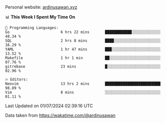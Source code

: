 Personal website: [ardinusawan.xyz](https://ardinusawan.xyz)

<!--START_SECTION:waka-->
📊 **This Week I Spent My Time On** 

```text
💬 Programming Languages: 
Go                       6 hrs 22 mins       ████████████░░░░░░░░░░░░░   48.34 % 
SQL                      2 hrs 8 mins        ████░░░░░░░░░░░░░░░░░░░░░   16.29 % 
YAML                     1 hr 47 mins        ███░░░░░░░░░░░░░░░░░░░░░░   13.52 % 
Makefile                 1 hr 1 min          ██░░░░░░░░░░░░░░░░░░░░░░░   07.76 % 
gitrebase                23 mins             █░░░░░░░░░░░░░░░░░░░░░░░░   02.96 % 

🔥 Editors: 
Neovim                   13 hrs 2 mins       █████████████████████████   98.89 % 
Vim                      8 mins              ░░░░░░░░░░░░░░░░░░░░░░░░░   01.11 % 
```


 Last Updated on 01/07/2024 02:39:16 UTC
<!--END_SECTION:waka-->
Data taken from https://wakatime.com/@ardinusawan
